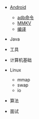 
* [Android](./docs/Android.md)

    * [adb命令](./docs/adb操作.md)
    * [MMKV](./docs/MMKV.md)
    * [编译](./docs/编译.md)

* Java

* 工具

* 计算机基础

* Linux

    * mmap
    * swap
    * io

* 算法

* 面试